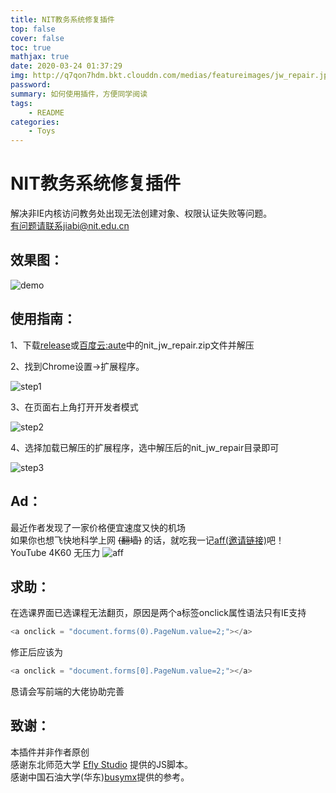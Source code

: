 ```yaml
---
title: NIT教务系统修复插件
top: false
cover: false
toc: true
mathjax: true
date: 2020-03-24 01:37:29
img: http://q7qon7hdm.bkt.clouddn.com/medias/featureimages/jw_repair.jpg
password:
summary: 如何使用插件，方便同学阅读
tags:
    - README
categories:
    - Toys
---
```


# NIT教务系统修复插件

解决非IE内核访问教务处出现无法创建对象、权限认证失败等问题。  
有问题请联系jiabi@nit.edu.cn

## 效果图：

![demo](https://raw.githubusercontent.com/ChiuJun/nit_jw_repair/master/img/demo.jpg)


## 使用指南：

1、下载[release](https://github.com/JiaBiNiang/nit_jw_repair/files/4207787/nit_jw_repair.zip)或[百度云:aute]()中的nit_jw_repair.zip文件并解压

2、找到Chrome设置->扩展程序。

![step1](https://raw.githubusercontent.com/ChiuJun/nit_jw_repair/master/img/step1.jpg)

3、在页面右上角打开开发者模式

![step2](https://raw.githubusercontent.com/ChiuJun/nit_jw_repair/master/img/step2.jpg)

4、选择加载已解压的扩展程序，选中解压后的nit_jw_repair目录即可

![step3](https://raw.githubusercontent.com/ChiuJun/nit_jw_repair/master/img/step3.jpg)

## Ad：  
最近作者发现了一家价格便宜速度又快的机场  
如果你也想飞快地科学上网 ~~(翻墙)~~ 的话，就吃我一记[aff(邀请链接)](https://pud.life/aff/DD21)吧！  
YouTube 4K60 无压力
![aff](https://raw.githubusercontent.com/ChiuJun/nit_jw_repair/master/img/aff.jpg)  

## 求助：  

在选课界面已选课程无法翻页，原因是两个a标签onclick属性语法只有IE支持
```js 
<a onclick = "document.forms(0).PageNum.value=2;"></a>  
```  
修正后应该为
```js    
<a onclick = "document.forms[0].PageNum.value=2;"></a>  
```  
恳请会写前端的大佬协助完善  

## 致谢：

本插件并非作者原创  
感谢东北师范大学 [Efly Studio](https://github.com/EflyStudio/nenu-jwc-repair) 提供的JS脚本。  
感谢中国石油大学(华东)[busymx](https://github.com/busymx/upc-jwxt-repair)提供的参考。
